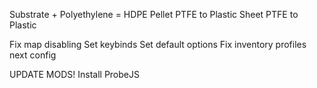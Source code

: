 Substrate + Polyethylene = HDPE Pellet
PTFE to Plastic Sheet
PTFE to Plastic

Fix map disabling
Set keybinds
Set default options
Fix inventory profiles next config

UPDATE MODS!
Install ProbeJS